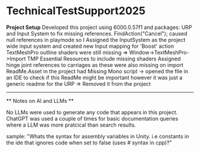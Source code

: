 # TechnicalTestSupport2025

**Project Setup**
Developed this project using 6000.0.57f1 and packages: URP and Input System to fix missing references. 
FindAction("Cancel"); caused null references in playmode so I Assigned the InputSystem as the project wide input system and created new Input mapping for 'Boost' action 
TextMeshPro outline shaders were still missing => Window->TextMeshPro->Import TMP Essential Resources to include missing shaders 
Assigned hinge joint references to carriages as these were also missing on import
ReadMe.Asset in the project had Missing Mono script -> opened the file in an IDE to check if this ReadMe might be important however it was just a generic readme for the URP => Removed it from the project

------------------------------------------------------------------

** Notes on AI and LLMs **

No LLMs were used to generate any code that appears in this project. ChatGPT was used a couple of times for basic documentation queries where a LLM was more pratcical than search results. 

sample:
"Whats the syntax for assembly variables in Unity. i.e constants in the ide that ignores code when set to false (uses # syntax in cpp)?"
